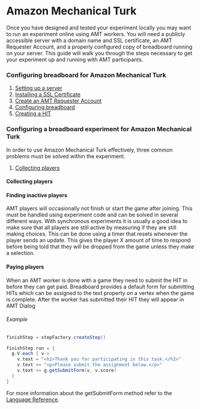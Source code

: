 # Amazon Mechanical Turk

Once you have designed and tested your experiment locally you may want to run an experiment online using AMT workers. You will need a publicly accessible server with a domain name and SSL certificate, an AMT Requester Account, and a properly configured copy of breadboard running on your server. This guide will walk you through the steps necessary to get your experiment up and running with AMT participants.

### Configuring breadboard for Amazon Mechanical Turk 
1. [Setting up a server](../setting-up-a-server)
2. [Installing a SSL Certificate](../installing-a-ssl-certificate)
3. [Create an AMT Requester Account](./creating-an-amt-requester-account)
4. [Configuring breadboard](./configuring-breadboard)
5. [Creating a HIT](./creating-a-hit)


### Configuring a breadboard experiment for Amazon Mechanical Turk
In order to use Amazon Mechanical Turk effectively, three common problems must be solved within the experiment.
1. [Collecting players](#Collecting-players)



#### Collecting players


#### Finding inactive players
AMT players will occasionally not finish or start the game after joining. This must be handled using experiment code and can be solved in several different ways. With synchronous experiments it is usually a good idea to make sure that all players are still active by measuring if they are still making choices. This can be done using a timer that resets whenever the player sends an update. This gives the player X amount of time to respond before being told that they will be dropped from the game unless they make a selection.


#### Paying players
When an AMT worker is done with a game they need to submit the HIT in before they can get paid. Breadboard provides a default form for submitting HITs which can be assigned to the text property on a vertex when the game is complete. After the worker has submitted their HIT they will appear in AMT Dialog
###### Example
```groovy
finishStep = stepFactory.createStep()

finishStep.run = {
  g.V.each { v->
    v.text = "<h2>Thank you for participating in this task.</h2>"
    v.text += "<p>Please submit the assignment below.</p>"
    v.text += g.getSubmitForm(v, v.score)
  }
}
```
For more information about the getSubmitForm method refer to the [Language Reference](Language-Reference#getSubmitForm).